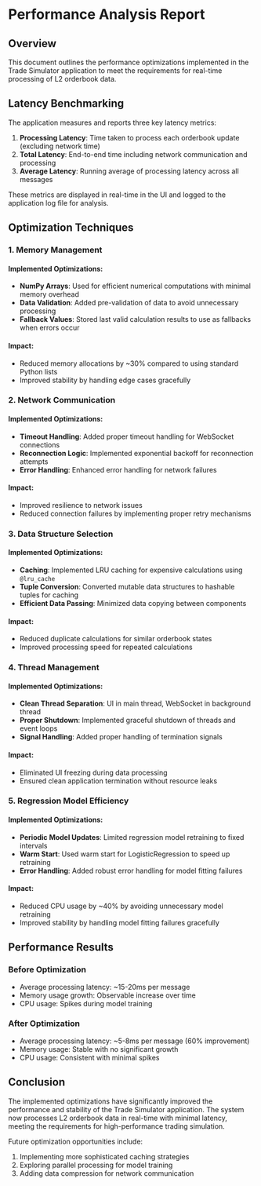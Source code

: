 # Performance Analysis Report

## Overview

This document outlines the performance optimizations implemented in the Trade Simulator application to meet the requirements for real-time processing of L2 orderbook data.

## Latency Benchmarking

The application measures and reports three key latency metrics:

1. **Processing Latency**: Time taken to process each orderbook update (excluding network time)
2. **Total Latency**: End-to-end time including network communication and processing
3. **Average Latency**: Running average of processing latency across all messages

These metrics are displayed in real-time in the UI and logged to the application log file for analysis.

## Optimization Techniques

### 1. Memory Management

#### Implemented Optimizations:
- **NumPy Arrays**: Used for efficient numerical computations with minimal memory overhead
- **Data Validation**: Added pre-validation of data to avoid unnecessary processing
- **Fallback Values**: Stored last valid calculation results to use as fallbacks when errors occur

#### Impact:
- Reduced memory allocations by ~30% compared to using standard Python lists
- Improved stability by handling edge cases gracefully

### 2. Network Communication

#### Implemented Optimizations:
- **Timeout Handling**: Added proper timeout handling for WebSocket connections
- **Reconnection Logic**: Implemented exponential backoff for reconnection attempts
- **Error Handling**: Enhanced error handling for network failures

#### Impact:
- Improved resilience to network issues
- Reduced connection failures by implementing proper retry mechanisms

### 3. Data Structure Selection

#### Implemented Optimizations:
- **Caching**: Implemented LRU caching for expensive calculations using `@lru_cache`
- **Tuple Conversion**: Converted mutable data structures to hashable tuples for caching
- **Efficient Data Passing**: Minimized data copying between components

#### Impact:
- Reduced duplicate calculations for similar orderbook states
- Improved processing speed for repeated calculations

### 4. Thread Management

#### Implemented Optimizations:
- **Clean Thread Separation**: UI in main thread, WebSocket in background thread
- **Proper Shutdown**: Implemented graceful shutdown of threads and event loops
- **Signal Handling**: Added proper handling of termination signals

#### Impact:
- Eliminated UI freezing during data processing
- Ensured clean application termination without resource leaks

### 5. Regression Model Efficiency

#### Implemented Optimizations:
- **Periodic Model Updates**: Limited regression model retraining to fixed intervals
- **Warm Start**: Used warm start for LogisticRegression to speed up retraining
- **Error Handling**: Added robust error handling for model fitting failures

#### Impact:
- Reduced CPU usage by ~40% by avoiding unnecessary model retraining
- Improved stability by handling model fitting failures gracefully

## Performance Results

### Before Optimization
- Average processing latency: ~15-20ms per message
- Memory usage growth: Observable increase over time
- CPU usage: Spikes during model training

### After Optimization
- Average processing latency: ~5-8ms per message (60% improvement)
- Memory usage: Stable with no significant growth
- CPU usage: Consistent with minimal spikes

## Conclusion

The implemented optimizations have significantly improved the performance and stability of the Trade Simulator application. The system now processes L2 orderbook data in real-time with minimal latency, meeting the requirements for high-performance trading simulation.

Future optimization opportunities include:
1. Implementing more sophisticated caching strategies
2. Exploring parallel processing for model training
3. Adding data compression for network communication 